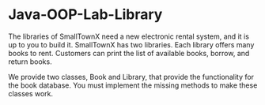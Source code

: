 # Java-OOP-Lab-Library

The libraries of SmallTownX need a new electronic rental system, and it is up to you to build it. SmallTownX has two libraries. Each library offers many books to rent. Customers can print the list of available books, borrow, and return books. 

We provide two classes, Book and Library, that provide the functionality for the book database. You must implement the missing methods to make these classes work. 
